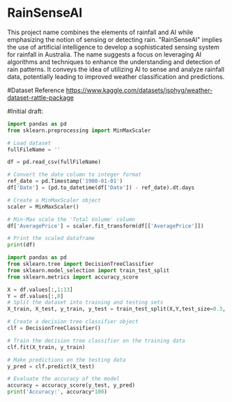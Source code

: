# RainSenseAI

This project name combines the elements of rainfall and AI while emphasizing the notion of sensing or detecting rain. "RainSenseAI" implies the use of artificial intelligence to develop a sophisticated sensing system for rainfall in Australia. The name suggests a focus on leveraging AI algorithms and techniques to enhance the understanding and detection of rain patterns. It conveys the idea of utilizing AI to sense and analyze rainfall data, potentially leading to improved weather classification and predictions.

#Dataset Reference
https://www.kaggle.com/datasets/jsphyg/weather-dataset-rattle-package

#Initial draft:

```python
import pandas as pd
from sklearn.preprocessing import MinMaxScaler

# Load dataset
fullFileName = ''

df = pd.read_csv(fullFileName)

# Convert the date column to integer format
ref_date = pd.Timestamp('1900-01-01')
df['Date'] = (pd.to_datetime(df['Date']) - ref_date).dt.days

# Create a MinMaxScaler object
scaler = MinMaxScaler()

# Min-Max scale the 'Total Volume' column
df['AveragePrice'] = scaler.fit_transform(df[['AveragePrice']])

# Print the scaled dataframe
print(df) 

import pandas as pd
from sklearn.tree import DecisionTreeClassifier
from sklearn.model_selection import train_test_split
from sklearn.metrics import accuracy_score

X = df.values[:,1:13]
Y = df.values[:,0]
# Split the dataset into training and testing sets
X_train, X_test, y_train, y_test = train_test_split(X,Y,test_size=0.3, random_state=50)

# Create a decision tree classifier object
clf = DecisionTreeClassifier()

# Train the decision tree classifier on the training data
clf.fit(X_train, y_train)

# Make predictions on the testing data
y_pred = clf.predict(X_test)

# Evaluate the accuracy of the model
accuracy = accuracy_score(y_test, y_pred)
print('Accuracy:', accuracy*100)
```
